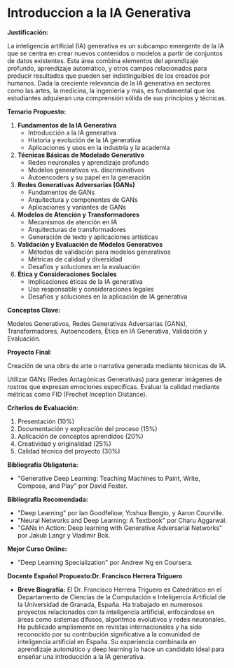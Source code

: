 # Introduccion a la IA Generativa

**Justificación:**

La inteligencia artificial (IA) generativa es un subcampo emergente de la IA que se centra en crear nuevos contenidos o modelos a partir de conjuntos de datos existentes. Esta área combina elementos del aprendizaje profundo, aprendizaje automático, y otros campos relacionados para producir resultados que pueden ser indistinguibles de los creados por humanos. Dada la creciente relevancia de la IA generativa en sectores como las artes, la medicina, la ingeniería y más, es fundamental que los estudiantes adquieran una comprensión sólida de sus principios y técnicas.

**Temario Propuesto:**

1. **Fundamentos de la IA Generativa**
    - Introducción a la IA generativa
    - Historia y evolución de la IA generativa
    - Aplicaciones y usos en la industria y la academia
2. **Técnicas Básicas de Modelado Generativo**
    - Redes neuronales y aprendizaje profundo
    - Modelos generativos vs. discriminativos
    - Autoencoders y su papel en la generación
3. **Redes Generativas Adversarias (GANs)**
    - Fundamentos de GANs
    - Arquitectura y componentes de GANs
    - Aplicaciones y variantes de GANs
4. **Modelos de Atención y Transformadores**
    - Mecanismos de atención en IA
    - Arquitecturas de transformadores
    - Generación de texto y aplicaciones artísticas
5. **Validación y Evaluación de Modelos Generativos**
    - Métodos de validación para modelos generativos
    - Métricas de calidad y diversidad
    - Desafíos y soluciones en la evaluación
6. **Ética y Consideraciones Sociales**
    - Implicaciones éticas de la IA generativa
    - Uso responsable y consideraciones legales
    - Desafíos y soluciones en la aplicación de IA generativa

**Conceptos Clave:**

Modelos Generativos, Redes Generativas Adversarias (GANs), Transformadores, Autoencoders, Ética en IA Generativa, Validación y Evaluación.

**Proyecto Final**: 

Creación de una obra de arte o narrativa generada mediante técnicas de IA.

Utilizar GANs (Redes Antagónicas Generativas) para generar imágenes de rostros que expresan emociones específicas. Evaluar la calidad mediante métricas como FID (Frechet Inception Distance).

**Criterios de Evaluación**:

1. Presentación (10%)
2. Documentación y explicación del proceso (15%)
3. Aplicación de conceptos aprendidos (20%)
4. Creatividad y originalidad (25%)
5. Calidad técnica del proyecto (30%)

**Bibliografía Obligatoria:**

- "Generative Deep Learning: Teaching Machines to Paint, Write, Compose, and Play" por David Foster.

**Bibliografía Recomendada:**

- "Deep Learning" por Ian Goodfellow, Yoshua Bengio, y Aaron Courville.
- "Neural Networks and Deep Learning: A Textbook" por Charu Aggarwal.
- "GANs in Action: Deep learning with Generative Adversarial Networks" por Jakub Langr y Vladimir Bok.

**Mejor Curso Online:**

- "Deep Learning Specialization" por Andrew Ng en Coursera.

**Docente Español Propuesto:Dr. Francisco Herrera Triguero**

- **Breve Biografía:** El Dr. Francisco Herrera Triguero es Catedrático en el Departamento de Ciencias de la Computación e Inteligencia Artificial de la Universidad de Granada, España. Ha trabajado en numerosos proyectos relacionados con la inteligencia artificial, enfocándose en áreas como sistemas difusos, algoritmos evolutivos y redes neuronales. Ha publicado ampliamente en revistas internacionales y ha sido reconocido por su contribución significativa a la comunidad de inteligencia artificial en España. Su experiencia combinada en aprendizaje automático y deep learning lo hace un candidato ideal para enseñar una introducción a la IA generativa.